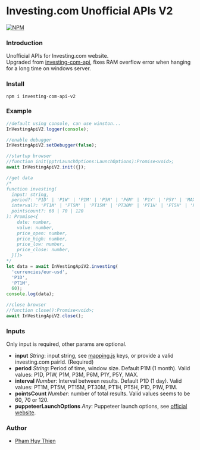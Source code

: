 # Investing.com Unofficial APIs V2
[![NPM](https://nodei.co/npm/investing-com-api-v2.png)](https://nodei.co/npm/investing-com-api-v2/)

### Introduction
Unofficial APIs for Investing.com website.  
Upgraded from [investing-com-api](https://github.com/DavideViolante/investing-com-api), fixes RAM overflow error when hanging for a long time on windows server.  


### Install
`npm i investing-com-api-v2`

### Example
```javascript
//default using console, can use winston...
InVestingApiV2.logger(console);

//enable debugger
InVestingApiV2.setDebugger(false);

//startup browser
//function init(pptrLaunchOptions:LaunchOptions):Promise<void>;
await InVestingApiV2.init({});

//get data
/*
function investing(
  input: string,
  period?: 'P1D' | 'P1W' | 'P1M' | 'P3M' | 'P6M' | 'P1Y' | 'P5Y' | 'MAX',
  interval?: 'PT1M' | 'PT5M' | 'PT15M' | 'PT30M' | 'PT1H' | 'PT5H' | 'P1D' | 'P1W' | 'P1M',
  pointscount?: 60 | 70 | 120
): Promise<{
    date: number,
    value: number,
    price_open: number,
    price_high: number,
    price_low: number,
    price_close: number,
  }[]>
*/
let data = await InVestingApiV2.investing(
  'currencies/eur-usd',
  'P1D',
  'PT1M',
  60);
console.log(data);

//close browser
//function close():Promise<void>;
await InVestingApiV2.close();
```

### Inputs
Only input is required, other params are optional.
- **input** _String_: input string, see [mapping.js](https://github.com/DavideViolante/investing-com-api/blob/master/mapping.js) keys, or provide a valid investing.com pairId. (Required)
- **period** _String_: Period of time, window size. Default P1M (1 month). Valid values: P1D, P1W, P1M, P3M, P6M, P1Y, P5Y, MAX.
- **interval** _Number_: Interval between results. Default P1D (1 day). Valid values: PT1M, PT5M, PT15M, PT30M, PT1H, PT5H, P1D, P1W, P1M.
- **pointsCount** _Number_: number of total results. Valid values seems to be 60, 70 or 120.
- **puppeteerLaunchOptions** _Any_: Puppeteer launch options, see [official website](https://pptr.dev/api/puppeteer.launchoptions).

### Author
- [Pham Huy Thien](https://github.com/PhamHuyThien/)

